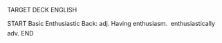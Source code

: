 TARGET DECK
ENGLISH

START
Basic
Enthusiastic
Back: adj. Having enthusiasm.  enthusiastically adv.
END
